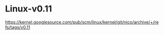 # Linux-v0.11
https://kernel.googlesource.com/pub/scm/linux/kernel/git/nico/archive/+/refs/tags/v0.11
